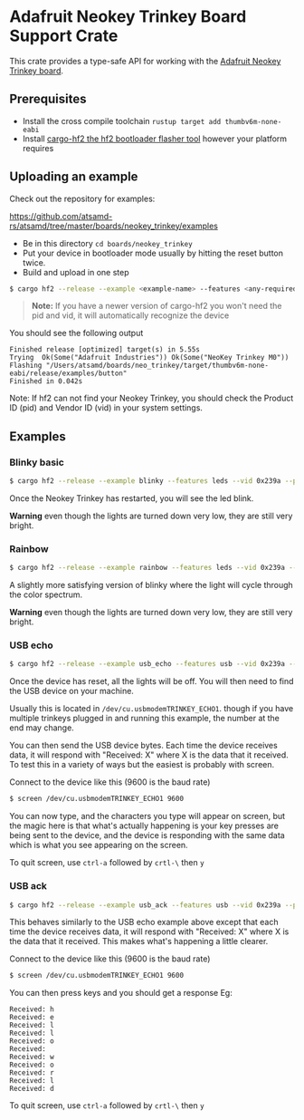 # Adafruit Neokey Trinkey Board Support Crate

This crate provides a type-safe API for working with the [Adafruit Neokey Trinkey
board](https://www.adafruit.com/product/5020).

## Prerequisites
* Install the cross compile toolchain `rustup target add thumbv6m-none-eabi`
* Install [cargo-hf2 the hf2 bootloader flasher tool](https://crates.io/crates/cargo-hf2) however your platform requires

## Uploading an example
Check out the repository for examples:

https://github.com/atsamd-rs/atsamd/tree/master/boards/neokey_trinkey/examples

* Be in this directory `cd boards/neokey_trinkey`
* Put your device in bootloader mode usually by hitting the reset button twice.
* Build and upload in one step
```bash
$ cargo hf2 --release --example <example-name> --features <any-required-features> --vid 0x239a --pid 0x00ff
```
> **Note:** If you have a newer version of cargo-hf2 you won't need the pid and vid, it will automatically recognize the
> device

You should see the following output
```text
Finished release [optimized] target(s) in 5.55s
Trying  Ok(Some("Adafruit Industries")) Ok(Some("NeoKey Trinkey M0"))
Flashing "/Users/atsamd/boards/neo_trinkey/target/thumbv6m-none-eabi/release/examples/button"
Finished in 0.042s
```
Note: If hf2 can not find your Neokey Trinkey, you should check the Product ID (pid) and Vendor ID (vid) in your system
settings.

## Examples

### Blinky basic

```bash
$ cargo hf2 --release --example blinky --features leds --vid 0x239a --pid 0x00ff
```

Once the Neokey Trinkey has restarted, you will see the led blink.

**Warning** even though the lights are turned down very low, they are still very bright.

### Rainbow

```bash
$ cargo hf2 --release --example rainbow --features leds --vid 0x239a --pid 0x00ff
```

A slightly more satisfying version of blinky where the light will cycle through the color spectrum.

**Warning** even though the lights are turned down very low, they are still very bright.

### USB echo

```bash
$ cargo hf2 --release --example usb_echo --features usb --vid 0x239a --pid 0x00ff
```

Once the device has reset, all the lights will be off. You will then need to find the USB device on your machine.

Usually this is located in `/dev/cu.usbmodemTRINKEY_ECHO1`. though if you have multiple trinkeys plugged in and running
this example, the number at the end may change.

You can then send the USB device bytes. Each time the device receives data, it will respond with "Received: X" where X
is the data that it received. To test this in a variety of ways but the easiest is probably with screen.

Connect to the device like this (9600 is the baud rate)

```bash
$ screen /dev/cu.usbmodemTRINKEY_ECHO1 9600
```

You can now type, and the characters you type will appear on screen, but the magic here is that what's actually
happening is your key presses are being sent to the device, and the device is responding with the same data which is
what you see appearing on the screen.

To quit screen, use `ctrl-a` followed by `crtl-\` then `y`

### USB ack

```bash
$ cargo hf2 --release --example usb_ack --features usb --vid 0x239a --pid 0x00ff
```

This behaves similarly to the USB echo example above except that each time the device receives data, it will respond
with "Received: X" where X is the data that it received. This makes what's happening a little clearer.

Connect to the device like this (9600 is the baud rate)

```bash
$ screen /dev/cu.usbmodemTRINKEY_ECHO1 9600
```

You can then press keys and you should get a response Eg:

```text
Received: h
Received: e
Received: l
Received: l
Received: o
Received:
Received: w
Received: o
Received: r
Received: l
Received: d
```

To quit screen, use `ctrl-a` followed by `crtl-\` then `y`
